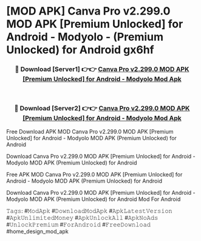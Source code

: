# [MOD APK] Canva Pro v2.299.0 MOD APK [Premium Unlocked] for Android - Modyolo - (Premium Unlocked) for Android gx6hf



<div align="center">
<h3>🔴 Download [Server1] 👉👉 <a href="https://momento.my/?title=Canva_Pro_v2.299.0_MOD_APK_[Premium_Unlocked]_for_Android_-_Modyolo">Canva Pro v2.299.0 MOD APK [Premium Unlocked] for Android - Modyolo Mod Apk</a></h3><br>

<h3>🔴 Download [Server2] 👉👉 <a href="https://momento.my/?title=Canva_Pro_v2.299.0_MOD_APK_[Premium_Unlocked]_for_Android_-_Modyolo">Canva Pro v2.299.0 MOD APK [Premium Unlocked] for Android - Modyolo Mod Apk</a></h3>
</div>



Free Download APK MOD Canva Pro v2.299.0 MOD APK [Premium Unlocked] for Android - Modyolo MOD APK (Premium Unlocked) for Android

Download Canva Pro v2.299.0 MOD APK [Premium Unlocked] for Android - Modyolo MOD APK (Premium Unlocked) for Android

Free APK MOD Canva Pro v2.299.0 MOD APK [Premium Unlocked] for Android - Modyolo MOD APK (Premium Unlocked) for Android

Download Canva Pro v2.299.0 MOD APK [Premium Unlocked] for Android - Modyolo MOD APK (Premium Unlocked) for Android Mod For Android

𝚃𝚊𝚐𝚜: #𝙼𝚘𝚍𝙰𝚙𝚔 #𝙳𝚘𝚠𝚗𝚕𝚘𝚊𝚍𝙼𝚘𝚍𝙰𝚙𝚔 #𝙰𝚙𝚔𝙻𝚊𝚝𝚎𝚜𝚝𝚅𝚎𝚛𝚜𝚒𝚘𝚗 #𝙰𝚙𝚔𝚄𝚗𝚕𝚒𝚖𝚒𝚝𝚎𝚍𝙼𝚘𝚗𝚎𝚢 #𝙰𝚙𝚔𝚄𝚗𝚕𝚘𝚌𝚔𝙰𝚕𝚕 #𝙰𝚙𝚔𝙽𝚘𝙰𝚍𝚜 #𝚄𝚗𝚕𝚘𝚌𝚔𝙿𝚛𝚎𝚖𝚒𝚞𝚖 #𝙵𝚘𝚛𝙰𝚗𝚍𝚛𝚘𝚒𝚍 #𝙵𝚛𝚎𝚎𝙳𝚘𝚠𝚗𝚕𝚘𝚊𝚍 #home_design_mod_apk

